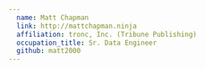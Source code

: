 ```yaml
---
  name: Matt Chapman
  link: http://mattchapman.ninja
  affiliation: tronc, Inc. (Tribune Publishing)
  occupation_title: Sr. Data Engineer
  github: matt2000
---
```

